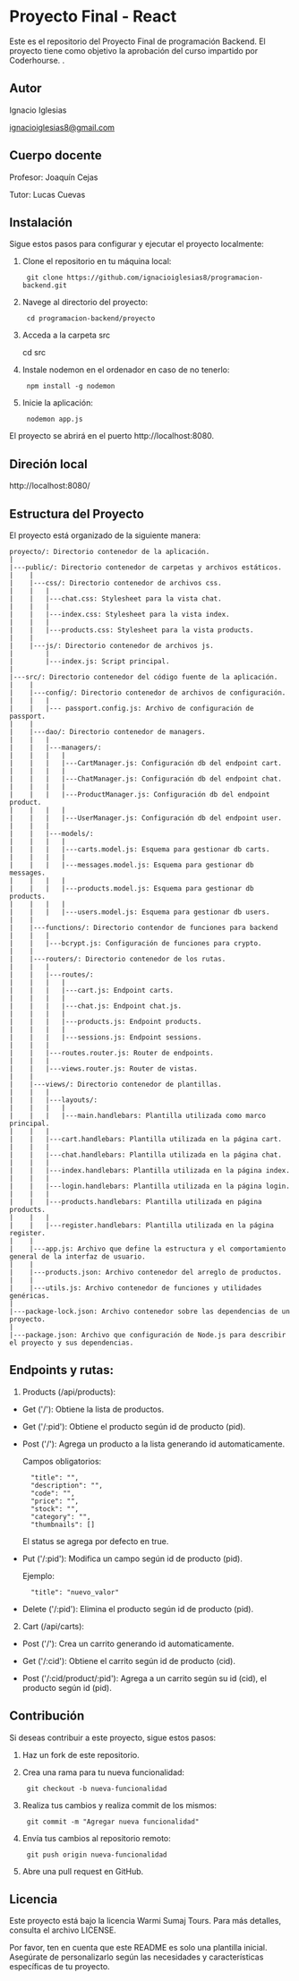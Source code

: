# Proyecto Final - React

Este es el repositorio del Proyecto Final de programación Backend. El proyecto tiene como objetivo la aprobación del curso impartido por Coderhourse. .


## Autor

Ignacio Iglesias

ignacioiglesias8@gmail.com


## Cuerpo docente

Profesor: Joaquín Cejas

Tutor: Lucas Cuevas


## Instalación

Sigue estos pasos para configurar y ejecutar el proyecto localmente:

1. Clone el repositorio en tu máquina local:

        git clone https://github.com/ignacioiglesias8/programacion-backend.git

2. Navege al directorio del proyecto:

        cd programacion-backend/proyecto

3. Acceda a la carpeta src

	cd src

4. Instale nodemon en el ordenador en caso de no tenerlo:

        npm install -g nodemon

5. Inicie la aplicación:

        nodemon app.js

El proyecto se abrirá en el puerto http://localhost:8080.


## Direción local

http://localhost:8080/


## Estructura del Proyecto

El proyecto está organizado de la siguiente manera:

    proyecto/: Directorio contenedor de la aplicación.
    |
    |---public/: Directorio contenedor de carpetas y archivos estáticos.
    |    |
    |    |---css/: Directorio contenedor de archivos css.
    |    |   |
    |    |   |---chat.css: Stylesheet para la vista chat.
    |    |   |
    |    |   |---index.css: Stylesheet para la vista index.
    |    |   |
    |    |   |---products.css: Stylesheet para la vista products.
    |    |
    |    |---js/: Directorio contenedor de archivos js.
    |        |
    |        |---index.js: Script principal.
    |    
    |---src/: Directorio contenedor del código fuente de la aplicación.
    |    |
    |    |---config/: Directorio contenedor de archivos de configuración.
    |    |   |
    |    |   |--- passport.config.js: Archivo de configuración de passport. 
    |    |
    |    |---dao/: Directorio contenedor de managers.
    |    |   |
    |    |   |---managers/:
    |    |   |   |
    |    |   |   |---CartManager.js: Configuración db del endpoint cart.
    |    |   |   | 
    |    |   |   |---ChatManager.js: Configuración db del endpoint chat.
    |    |   |   | 
    |    |   |   |---ProductManager.js: Configuración db del endpoint product.
    |    |   |   |
    |    |   |   |---UserManager.js: Configuración db del endpoint user.
    |    |   |
    |    |   |---models/:
    |    |   |   |
    |    |   |   |---carts.model.js: Esquema para gestionar db carts.  
    |    |   |   |
    |    |   |   |---messages.model.js: Esquema para gestionar db messages.
    |    |   |   |
    |    |   |   |---products.model.js: Esquema para gestionar db products.
    |    |   |   |
    |    |   |   |---users.model.js: Esquema para gestionar db users.
    |    |
    |    |---functions/: Directorio contendor de funciones para backend
    |    |   |
    |    |   |---bcrypt.js: Configuración de funciones para crypto.
    |    |
    |    |---routers/: Directorio contenedor de los rutas.
    |    |   |
    |    |   |---routes/:
    |    |   |   |
    |    |   |   |---cart.js: Endpoint carts.   
    |    |   |   | 
    |    |   |   |---chat.js: Endpoint chat.js. 
    |    |   |   | 
    |    |   |   |---products.js: Endpoint products.
    |    |   |   |    
    |    |   |   |---sessions.js: Endpoint sessions.
    |    |   |       
    |    |   |---routes.router.js: Router de endpoints.
    |    |   |
    |    |   |---views.router.js: Router de vistas.
    |    |
    |    |---views/: Directorio contenedor de plantillas.
    |    |   |
    |    |   |---layouts/:
    |    |   |   |
    |    |   |   |---main.handlebars: Plantilla utilizada como marco principal.   
    |    |   |       
    |    |   |---cart.handlebars: Plantilla utilizada en la página cart.
    |    |   |
    |    |   |---chat.handlebars: Plantilla utilizada en la página chat.
    |    |   |
    |    |   |---index.handlebars: Plantilla utilizada en la página index.
    |    |   |        
    |    |   |---login.handlebars: Plantilla utilizada en la página login.
    |    |   |
    |    |   |---products.handlebars: Plantilla utilizada en página products.
    |    |   |
    |    |   |---register.handlebars: Plantilla utilizada en la página register.
    |    |
    |    |---app.js: Archivo que define la estructura y el comportamiento general de la interfaz de usuario.
    |    |
    |    |---products.json: Archivo contenedor del arreglo de productos.
    |    |
    |    |---utils.js: Archivo contenedor de funciones y utilidades genéricas.    
    |
    |---package-lock.json: Archivo contenedor sobre las dependencias de un proyecto.
    |    
    |---package.json: Archivo que configuración de Node.js para describir el proyecto y sus dependencias.   


## Endpoints y rutas:

1. Products (/api/products):

- Get ('/'): Obtiene la lista de productos.

- Get ('/:pid'): Obtiene el producto según id de producto (pid).

- Post ('/'): Agrega un producto a la lista generando id automaticamente.

	Campos obligatorios:

        "title": "",
        "description": "",
        "code": "",
        "price": "",
        "stock": "",
        "category": "",
        "thumbnails": []

	El status se agrega por defecto en true.

- Put ('/:pid'): Modifica un campo según id de producto (pid).

	Ejemplo:

		"title": "nuevo_valor"

- Delete ('/:pid'): Elimina el producto según id de producto (pid).

2. Cart (/api/carts):

- Post ('/'): Crea un carrito generando id automaticamente.

- Get ('/:cid'): Obtiene el carrito según id de producto (cid).

- Post ('/:cid/product/:pid'): Agrega a un carrito según su id (cid), el producto según id (pid).


## Contribución

Si deseas contribuir a este proyecto, sigue estos pasos:

1. Haz un fork de este repositorio.

2. Crea una rama para tu nueva funcionalidad:

        git checkout -b nueva-funcionalidad

3. Realiza tus cambios y realiza commit de los mismos:

        git commit -m "Agregar nueva funcionalidad"

4. Envía tus cambios al repositorio remoto:

        git push origin nueva-funcionalidad

5. Abre una pull request en GitHub.


## Licencia

Este proyecto está bajo la licencia Warmi Sumaj Tours. Para más detalles, consulta el archivo LICENSE.

Por favor, ten en cuenta que este README es solo una plantilla inicial. Asegúrate de personalizarlo según las necesidades y características específicas de tu proyecto.